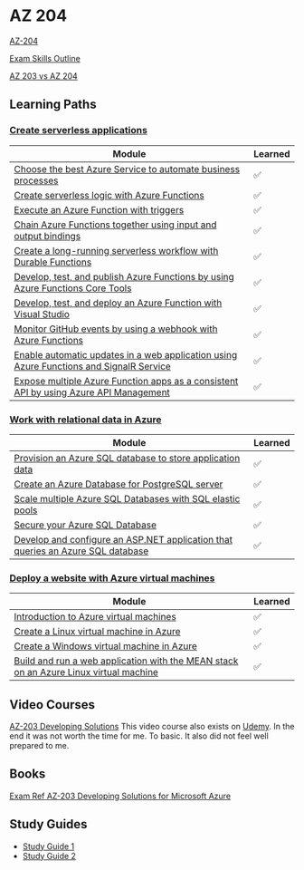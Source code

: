 # AZ 204

[AZ-204](https://docs.microsoft.com/en-us/learn/certifications/exams/az-204)

[Exam Skills Outline](https://query.prod.cms.rt.microsoft.com/cms/api/am/binary/RE4oZ7B)

[AZ 203 vs AZ 204](https://dotnetdev.me/az-203-vs-az-204/)

## Learning Paths

### [Create serverless applications](https://docs.microsoft.com/en-us/learn/paths/create-serverless-applications/)

|Module|Learned|
|---|---|
|[Choose the best Azure Service to automate business processes](https://docs.microsoft.com/en-us/learn/modules/choose-azure-service-to-integrate-and-automate-business-processes/)| ✅|
|[Create serverless logic with Azure Functions](https://docs.microsoft.com/en-us/learn/modules/create-serverless-logic-with-azure-functions/)| ✅|
|[Execute an Azure Function with triggers](https://docs.microsoft.com/en-us/learn/modules/execute-azure-function-with-triggers/)| ✅|
|[Chain Azure Functions together using input and output bindings](https://docs.microsoft.com/en-us/learn/modules/chain-azure-functions-data-using-bindings/)|✅ |
|[Create a long-running serverless workflow with Durable Functions](https://docs.microsoft.com/en-us/learn/modules/create-long-running-serverless-workflow-with-durable-functions/)| ✅ |
|[Develop, test, and publish Azure Functions by using Azure Functions Core Tools](https://docs.microsoft.com/en-us/learn/modules/develop-test-deploy-azure-functions-with-core-tools/)|  ✅|
|[Develop, test, and deploy an Azure Function with Visual Studio](https://docs.microsoft.com/en-us/learn/modules/develop-test-deploy-azure-functions-with-visual-studio/)| ✅|
|[Monitor GitHub events by using a webhook with Azure Functions](https://docs.microsoft.com/en-us/learn/modules/monitor-github-events-with-a-function-triggered-by-a-webhook/)| ✅|
|[Enable automatic updates in a web application using Azure Functions and SignalR Service](https://docs.microsoft.com/en-us/learn/modules/automatic-update-of-a-webapp-using-azure-functions-and-signalr/)| ✅|
|[Expose multiple Azure Function apps as a consistent API by using Azure API Management](https://docs.microsoft.com/en-us/learn/modules/build-serverless-api-with-functions-api-management/)|✅ |

### [Work with relational data in Azure](https://docs.microsoft.com/en-us/learn/paths/work-with-relational-data-in-azure/)
|Module|Learned|
|---|---|
|[Provision an Azure SQL database to store application data](https://docs.microsoft.com/en-us/learn/modules/provision-azure-sql-db/)|✅|
|[Create an Azure Database for PostgreSQL server](https://docs.microsoft.com/en-us/learn/modules/create-azure-db-for-postgresql-server/)|✅|
|[Scale multiple Azure SQL Databases with SQL elastic pools](https://docs.microsoft.com/en-us/learn/modules/scale-sql-databases-elastic-pools/)|✅|
|[Secure your Azure SQL Database](https://docs.microsoft.com/en-us/learn/modules/secure-your-azure-sql-database/)|✅|
|[Develop and configure an ASP.NET application that queries an Azure SQL database](https://docs.microsoft.com/en-us/learn/modules/develop-app-that-queries-azure-sql/)|✅|

### [Deploy a website with Azure virtual machines](https://docs.microsoft.com/en-us/learn/paths/deploy-a-website-with-azure-virtual-machines/)
|Module|Learned|
|---|---|
|[Introduction to Azure virtual machines](https://docs.microsoft.com/en-us/learn/modules/intro-to-azure-virtual-machines/)|✅|
|[Create a Linux virtual machine in Azure](https://docs.microsoft.com/en-us/learn/modules/create-linux-virtual-machine-in-azure/)|✅|
|[Create a Windows virtual machine in Azure](https://docs.microsoft.com/en-us/learn/modules/create-windows-virtual-machine-in-azure/)|✅|
|[Build and run a web application with the MEAN stack on an Azure Linux virtual machine](https://docs.microsoft.com/en-us/learn/modules/build-a-web-app-with-mean-on-a-linux-vm/)|✅|

## Video Courses
[AZ-203 Developing Solutions](https://learning.oreilly.com/videos/az-203-developing-solutions/9781838989293)
This video course also exists on [Udemy](https://www.udemy.com/course/70532-azure/). In the end it was not worth the time for me. To basic. It also did not feel well prepared to me.

## Books
[Exam Ref AZ-203 Developing Solutions for Microsoft Azure](https://www.amazon.de/Santiago-Fern%C3%A1ndez-Mu%C3%B1oz-ebook/dp/B07YVNL121/ref=sr_1_3?dchild=1&keywords=developing+solutions+for+microsoft+azure&qid=1590916203&quartzVehicle=815-903&replacementKeywords=developing+solutions+for+microsoft&sr=8-3)

## Study Guides
- [Study Guide 1](https://www.thomasmaurer.ch/2020/03/az-204-study-guide-developing-solutions-for-microsoft-azure/)
- [Study Guide 2](https://ravikirans.com/az-204-azure-exam-study-guide/)
